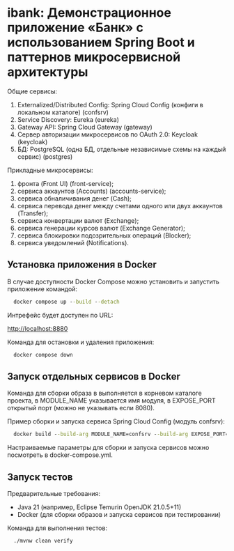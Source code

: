 # ibank: Демонстрационное приложение «Банк» с использованием Spring Boot и паттернов микросервисной архитектуры

Общие сервисы:
1. Externalized/Distributed Config: Spring Cloud Config (конфиги в локальном каталоге) (confsrv)
2. Service Discovery: Eureka (eureka)
3. Gateway API: Spring Cloud Gateway (gateway)
4. Сервер авторизации микросервисов по OAuth 2.0: Keycloak (keycloak)
5. БД: PostgreSQL (одна БД, отдельные независимые схемы на каждый сервис) (postgres)

Прикладные микросервисы:
1. фронта (Front UI) (front-service);
2. сервиса аккаунтов (Accounts) (accounts-service);
3. сервиса обналичивания денег (Cash);
4. сервиса перевода денег между счетами одного или двух аккаунтов (Transfer);
5. сервиса конвертации валют (Exchange);
6. сервиса генерации курсов валют (Exchange Generator);
7. сервиса блокировки подозрительных операций (Blocker);
8. сервиса уведомлений (Notifications).


## Установка приложения в Docker

В случае доступности Docker Compose можно установить и запустить приложение командой:

```cmd
  docker compose up --build --detach
```
Интрефейс будет доступен по URL:

[http://localhost:8880](http://localhost:8880)

Команда для остановки и удаления приложения:

```cmd
  docker compose down
```


## Запуск отдельных сервисов в Docker

Команда для сборки образа в выполняется в корневом каталоге проекта, в MODULE_NAME указывается имя модуля, в EXPOSE_PORT открытый порт (можно не указывать если 8080).

Пример сборки и запуска сервиса Spring Cloud Config (модуль confsrv):

```cmd
  docker build --build-arg MODULE_NAME=confsrv --build-arg EXPOSE_PORT=8888 -t ibank-confsrv:manual . && docker run -p 8888:8888 ibank-confsrv:manual
```

Настраиваемые параметры для сборки и запуска сервисов можно посмотреть в docker-compose.yml.


## Запуск тестов

Предварительные требования:
- Java 21 (например, Eclipse Temurin OpenJDK 21.0.5+11)
- Docker (для сборки образов и запуска сервисов при тестировании)

Команда для выполнения тестов:

```cmd
  ./mvnw clean verify
```
